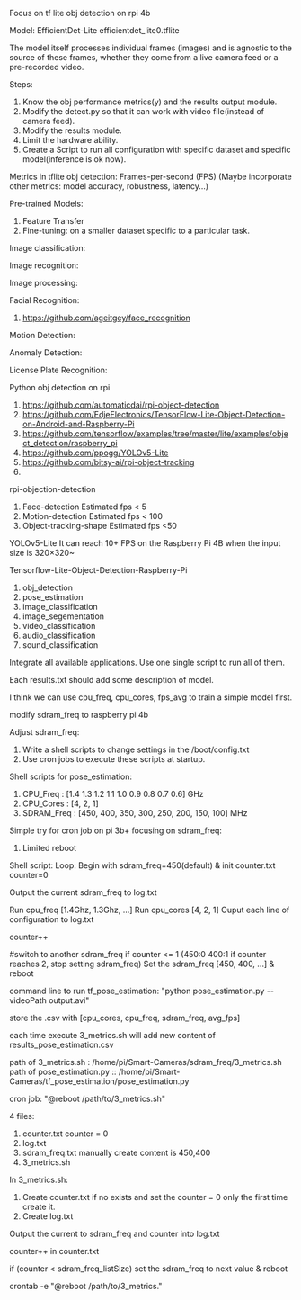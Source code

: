 Focus on tf lite obj detection on rpi 4b

Model:
EfficientDet-Lite 
efficientdet_lite0.tflite 

The model itself processes individual frames (images) and is agnostic to the source of these frames, whether they come from a live camera feed or a pre-recorded video.

Steps:

1. Know the obj performance metrics(y) and the results output module.
2. Modify the detect.py so that it can work with video file(instead of camera feed).
3. Modify the results module.
4. Limit the hardware ability.
5. Create a Script to run all configuration with specific dataset and specific model(inference is ok now). 


Metrics in tflite obj detection: 
Frames-per-second (FPS)
(Maybe incorporate other metrics: model accuracy, robustness, latency...)




Pre-trained Models:
1. Feature Transfer
2. Fine-tuning: on a smaller dataset specific to a particular task.


Image classification:

Image recognition: 

Image processing:



Facial Recognition:
1. https://github.com/ageitgey/face_recognition


Motion Detection:

Anomaly Detection:

License Plate Recognition:






Python obj detection on rpi
1. https://github.com/automaticdai/rpi-object-detection
2. https://github.com/EdjeElectronics/TensorFlow-Lite-Object-Detection-on-Android-and-Raspberry-Pi
3. https://github.com/tensorflow/examples/tree/master/lite/examples/object_detection/raspberry_pi
4. https://github.com/ppogg/YOLOv5-Lite
5. https://github.com/bitsy-ai/rpi-object-tracking
6. 


rpi-objection-detection
1. Face-detection   Estimated fps < 5
2. Motion-detection  Estimated fps < 100
3. Object-tracking-shape Estimated fps <50

YOLOv5-Lite
It can reach 10+ FPS on the Raspberry Pi 4B when the input size is 320×320~




Tensorflow-Lite-Object-Detection-Raspberry-Pi
1. obj_detection
2. pose_estimation
3. image_classification
4. image_segementation
5. video_classification
6. audio_classification
7. sound_classification


Integrate all available applications.
Use one single script to run all of them.

Each results.txt should add some description of model.

I think we can use cpu_freq, cpu_cores, fps_avg to train a simple model first.



modify sdram_freq to raspberry pi 4b




Adjust sdram_freq:
1. Write a shell scripts to change settings in the /boot/config.txt
2. Use cron jobs to execute these scripts at startup.


Shell scripts for pose_estimation:
1. CPU_Freq : [1.4 1.3 1.2 1.1 1.0 0.9 0.8 0.7 0.6] GHz
2. CPU_Cores : [4, 2, 1]
3. SDRAM_Freq : [450, 400, 350, 300, 250, 200, 150, 100] MHz


Simple try for cron job on pi 3b+ focusing on sdram_freq:
1. Limited reboot








Shell script:
Loop:
Begin with sdram_freq=450(default) & init counter.txt counter=0

Output the current sdram_freq to log.txt

Run cpu_freq [1.4Ghz, 1.3Ghz, ...]
    Run cpu_cores [4, 2, 1]
Ouput each line of configuration to log.txt

counter++

#switch to another sdram_freq
if counter <= 1 (450:0 400:1 if counter reaches 2, stop setting sdram_freq)
Set the sdram_freq [450, 400, ...] & reboot

command line to run tf_pose_estimation: "python pose_estimation.py --videoPath output.avi"

store the .csv with [cpu_cores, cpu_freq, sdram_freq, avg_fps]

each time execute 3_metrics.sh will add new content of results_pose_estimation.csv

path of 3_metrics.sh : /home/pi/Smart-Cameras/sdram_freq/3_metrics.sh
path of pose_estimation.py :: /home/pi/Smart-Cameras/tf_pose_estimation/pose_estimation.py



cron job: 
"@reboot /path/to/3_metrics.sh"



4 files:
1. counter.txt   counter = 0
2. log.txt
3. sdram_freq.txt manually create   content is 450,400
4. 3_metrics.sh

In 3_metrics.sh:
1. Create counter.txt if no exists and set the counter = 0 only the first time create it.
2. Create log.txt


Output the current to sdram_freq and counter into log.txt

counter++ in counter.txt

if (counter < sdram_freq_listSize)
  set the sdram_freq to next value & reboot


crontab -e   "@reboot /path/to/3_metrics."

















